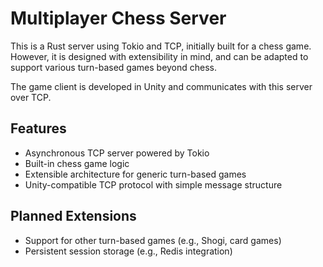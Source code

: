 # Multiplayer Chess Server

This is a Rust server using Tokio and TCP, initially built for a chess game.
However, it is designed with extensibility in mind, and can be adapted to support various turn-based games beyond chess.

The game client is developed in Unity and communicates with this server over TCP.

## Features

- Asynchronous TCP server powered by Tokio
- Built-in chess game logic
- Extensible architecture for generic turn-based games
- Unity-compatible TCP protocol with simple message structure

## Planned Extensions

- Support for other turn-based games (e.g., Shogi, card games)
- Persistent session storage (e.g., Redis integration)
